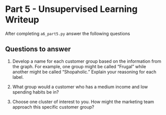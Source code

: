 # Part 5 - Unsupervised Learning Writeup

After completing `a6_part5.py` answer the following questions

## Questions to answer

1. Develop a name for each customer group based on the information from the graph. For example, one group might be called “Frugal” while another might be called “Shopaholic.” Explain your reasoning for each label.


2. What group would a customer who has a medium income and low spending habits be in?

3. Choose one cluster of interest to you. How might the marketing team approach this specific customer group?

